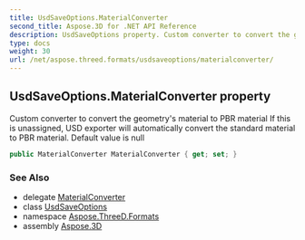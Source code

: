 ```yaml
---
title: UsdSaveOptions.MaterialConverter
second_title: Aspose.3D for .NET API Reference
description: UsdSaveOptions property. Custom converter to convert the geometrys material to PBR material If this is unassigned USD exporter will automatically convert the standard material to PBR material. Default value is null
type: docs
weight: 30
url: /net/aspose.threed.formats/usdsaveoptions/materialconverter/
---
```

## UsdSaveOptions.MaterialConverter property

Custom converter to convert the geometry's material to PBR material If this is unassigned, USD exporter will automatically convert the standard material to PBR material. Default value is null

```csharp
public MaterialConverter MaterialConverter { get; set; }
```

### See Also

* delegate [MaterialConverter](../../materialconverter/)
* class [UsdSaveOptions](../)
* namespace [Aspose.ThreeD.Formats](../../usdsaveoptions/)
* assembly [Aspose.3D](../../../)


